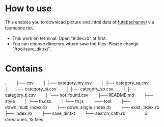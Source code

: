 # How to use
This enables you to download picture and .html data of [futabachannel](https://www.2chan.net/) via [tsumanne.net](https://tsumanne.net/).　　
- This work on terminal. Open "index.rb" at first.　　
- You can choose directory where save the files. Please change "/tool/save_dir.txt".
# Contains
.　　
├── csv　　
│   ├── category_my.csv　　
│   ├── category_sa.csv　　
│ 　 ├── category_si.csv　　
│   ├── category_sp.csv　　
│   ├── category_tj.csv　　
│   └── not_found.csv　　
├── README.md　　
├── style　　
│   ├── th.css　　
│   └── th.js　　
└── tool　　
    ├── down_multi_index.rb　　
    ├── down_single_index.rb　　
    ├── exist_index.rb　　
    ├── index.rb　　
    ├── save_dir.txt　　
    └── search_cath.rb　　
　　
3 directories, 15 files　　
